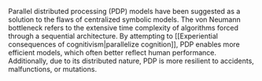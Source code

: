 ---
---

Parallel distributed processing (PDP) models have been suggested as a solution to the flaws of centralized symbolic models. The von Neumann bottleneck refers to the extensive time complexity of algorithms forced through a sequential architecture. By attempting to [[Experiential consequences of cognitivism|parallelize cognition]], PDP enables more efficient models, which often better reflect human performance. Additionally, due to its distributed nature, PDP is more resilient to accidents, malfunctions, or mutations. 